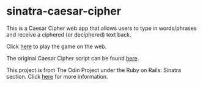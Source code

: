 # sinatra-caesar-cipher

This is a Caesar Cipher web app that allows users to type in words/phrases and receive a ciphered (or deciphered) text back.

Click [here](https://shielded-temple-74302.herokuapp.com/) to play the game on the web.

The original Caesar Cipher script can be found [here](https://github.com/SophiaLWu/project-ruby-building-blocks/blob/master/caesar-cipher.rb).

This project is from The Odin Project under the Ruby on Rails: Sinatra section.
Click [here](http://www.theodinproject.com/courses/ruby-on-rails/lessons/sinatra-project) for more information.